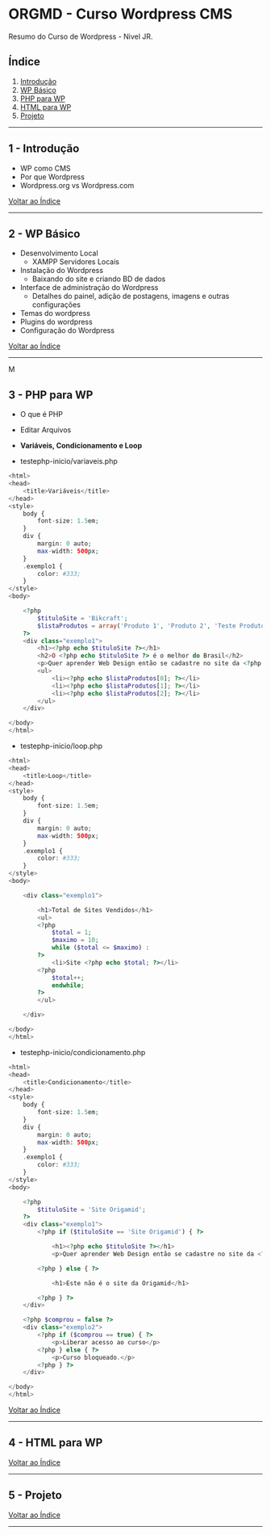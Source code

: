 # ORGMD - Curso Wordpress CMS

Resumo do Curso de Wordpress - Nivel JR.

## <a name="indice">Índice</a>

1. [Introdução](#parte1)     
2. [WP Básico](#parte2)     
3. [PHP para WP](#parte3)     
4. [HTML para WP](#parte4)     
5. [Projeto](#parte5)     
---


## <a name="parte1">1 - Introdução</a>

- WP como CMS
- Por que Wordpress
- Wordpress.org vs Wordpress.com

[Voltar ao Índice](#indice)

---


## <a name="parte2">2 - WP Básico</a>

- Desenvolvimento Local
  - XAMPP Servidores Locais
- Instalação do Wordpress
  - Baixando do site e criando BD de dados
- Interface de administração do Wordpress
  - Detalhes do painel, adição de postagens, imagens e outras configurações
- Temas do wordpress
- Plugins do wordpress
- Configuração do Wordpress

[Voltar ao Índice](#indice)

---
M

## <a name="parte3">3 - PHP para WP</a>

- O que é PHP
- Editar Arquivos
- **Variáveis, Condicionamento e Loop**

- testephp-inicio/variaveis.php

```php
<html>
<head>
	<title>Variáveis</title>
</head>
<style>
	body {
		font-size: 1.5em;
	}
	div {
		margin: 0 auto;
		max-width: 500px;
	}
	.exemplo1 {
		color: #333;
	}
</style>
<body>

	<?php 
		$tituloSite = 'Bikcraft';
		$listaProdutos = array('Produto 1', 'Produto 2', 'Teste Produto 3');
	?>
	<div class="exemplo1">
		<h1><?php echo $tituloSite ?></h1>
		<h2>O <?php echo $tituloSite ?> é o melhor do Brasil</h2>
		<p>Quer aprender Web Design então se cadastre no site da <?php echo $tituloSite ?></p>
		<ul>
			<li><?php echo $listaProdutos[0]; ?></li>
			<li><?php echo $listaProdutos[1]; ?></li>
			<li><?php echo $listaProdutos[2]; ?></li>
		</ul>
	</div>

</body>
</html>
```

- testephp-inicio/loop.php

```php
<html>
<head>
	<title>Loop</title>
</head>
<style>
	body {
		font-size: 1.5em;
	}
	div {
		margin: 0 auto;
		max-width: 500px;
	}
	.exemplo1 {
		color: #333;
	}
</style>
<body>

	<div class="exemplo1">

		<h1>Total de Sites Vendidos</h1>
		<ul>
		<?php
			$total = 1;
			$maximo = 10;
			while ($total <= $maximo) :
		?>
			<li>Site <?php echo $total; ?></li>
		<?php 
			$total++;
			endwhile;
		?>
		</ul>

	</div>

</body>
</html>
```

- testephp-inicio/condicionamento.php

```php
<html>
<head>
	<title>Condicionamento</title>
</head>
<style>
	body {
		font-size: 1.5em;
	}
	div {
		margin: 0 auto;
		max-width: 500px;
	}
	.exemplo1 {
		color: #333;
	}
</style>
<body>

	<?php 
		$tituloSite = 'Site Origamid';
	?>
	<div class="exemplo1">
		<?php if ($tituloSite == 'Site Origamid') { ?>

			<h1><?php echo $tituloSite ?></h1>
			<p>Quer aprender Web Design então se cadastre no site da <?php echo $tituloSite ?></p>

		<?php } else { ?>

			<h1>Este não é o site da Origamid</h1>

		<?php } ?>
	</div>

	<?php $comprou = false ?>
	<div class="exemplo2">
		<?php if ($comprou == true) { ?>
			<p>Liberar acesso ao curso</p>
		<?php } else { ?>
			<p>Curso bloqueado.</p>
		<?php } ?>
	</div>

</body>
</html>
```

[Voltar ao Índice](#indice)

---


## <a name="parte4">4 - HTML para WP</a>



[Voltar ao Índice](#indice)

---


## <a name="parte5">5 - Projeto </a>



[Voltar ao Índice](#indice)

---

